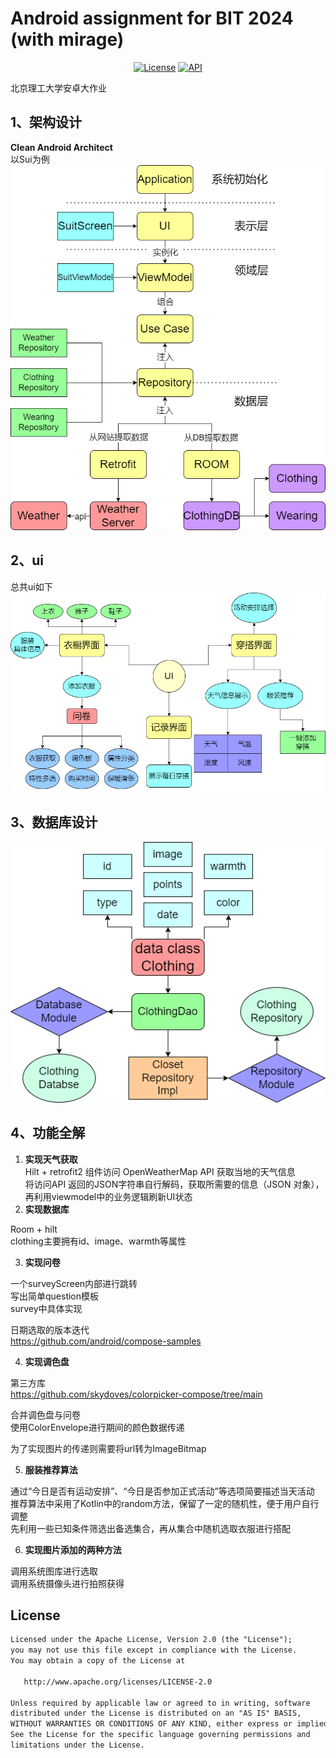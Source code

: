 # Android assignment for BIT 2024 (with mirage)
  
<p align="center">
  <a href="https://opensource.org/licenses/Apache-2.0"><img alt="License" src="https://img.shields.io/badge/License-Apache%202.0-blue.svg"/></a>
  <a href="https://android-arsenal.com/api?level=29"><img alt="API" src="https://img.shields.io/badge/API-29%2B-brightgreen.svg?style=flat"/></a>
</p>

北京理工大学安卓大作业
## 1、架构设计
**Clean Android Architect**  
以Sui为例  
![image text](./pic/架构.png)
## 2、ui
总共ui如下  
![image text](./pic/ui.png)
## 3、数据库设计
![image text](./pic/数据库.png)  
## 4、功能全解
1. **实现天气获取**  
Hilt + retrofit2 组件访问 OpenWeatherMap API 获取当地的天气信息  
将访问API 返回的JSON字符串自行解码，获取所需要的信息（JSON 对象），再利用viewmodel中的业务逻辑刷新UI状态  
2. **实现数据库**

Room + hilt  
clothing主要拥有id、image、warmth等属性  

3. **实现问卷**

一个surveyScreen内部进行跳转  
写出简单question模板    
survey中具体实现  

日期选取的版本迭代  
https://github.com/android/compose-samples  

4. **实现调色盘**

第三方库  
https://github.com/skydoves/colorpicker-compose/tree/main  

合并调色盘与问卷  
使用ColorEnvelope进行期间的颜色数据传递  

为了实现图片的传递则需要将url转为ImageBitmap  

5. **服装推荐算法**

通过“今日是否有运动安排”、“今日是否参加正式活动”等选项简要描述当天活动  
推荐算法中采用了Kotlin中的random方法，保留了一定的随机性，便于用户自行调整  
先利用一些已知条件筛选出备选集合，再从集合中随机选取衣服进行搭配  

6. **实现图片添加的两种方法**

调用系统图库进行选取  
调用系统摄像头进行拍照获得  



## License
```xml
Licensed under the Apache License, Version 2.0 (the "License");
you may not use this file except in compliance with the License.
You may obtain a copy of the License at

   http://www.apache.org/licenses/LICENSE-2.0

Unless required by applicable law or agreed to in writing, software
distributed under the License is distributed on an "AS IS" BASIS,
WITHOUT WARRANTIES OR CONDITIONS OF ANY KIND, either express or implied.
See the License for the specific language governing permissions and
limitations under the License.
```
